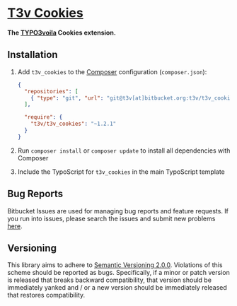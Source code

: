 [T3v Cookies]
=============

**The [TYPO3voila] Cookies extension.**

Installation
------------

1. Add `t3v_cookies` to the [Composer] configuration (`composer.json`):

    ```json
    {
      "repositories": [
        { "type": "git", "url": "git@t3v[at]bitbucket.org:t3v/t3v_cookies.git" }
      ],

      "require": {
        "t3v/t3v_cookies": "~1.2.1"
      }
    }
    ```

2. Run `composer install` or `composer update` to install all dependencies with Composer

3. Include the TypoScript for `t3v_cookies` in the main TypoScript template

Bug Reports
-----------

Bitbucket Issues are used for managing bug reports and feature requests. If you run into issues, please search the issues
and submit new problems [here].

Versioning
----------

This library aims to adhere to [Semantic Versioning 2.0.0]. Violations of this scheme should be reported as bugs.
Specifically, if a minor or patch version is released that breaks backward compatibility, that version should be
immediately yanked and / or a new version should be immediately released that restores compatibility.

[Composer]: https://getcomposer.org "Dependency Manager for PHP"
[here]: https://bitbucket.org/t3v/t3v_cookies/issues "Bitbucket Issue Tracker"
[Semantic Versioning 2.0.0]: http://semver.org "Semantic Versioning 2.0.0"
[T3v Cookies]: https://bitbucket.org/t3v/t3v_cookies "The TYPO3voila Cookies extension."
[TYPO3voila]: https://bitbucket.org/t3v "“UH LÁLÁ, TYPO3!”"